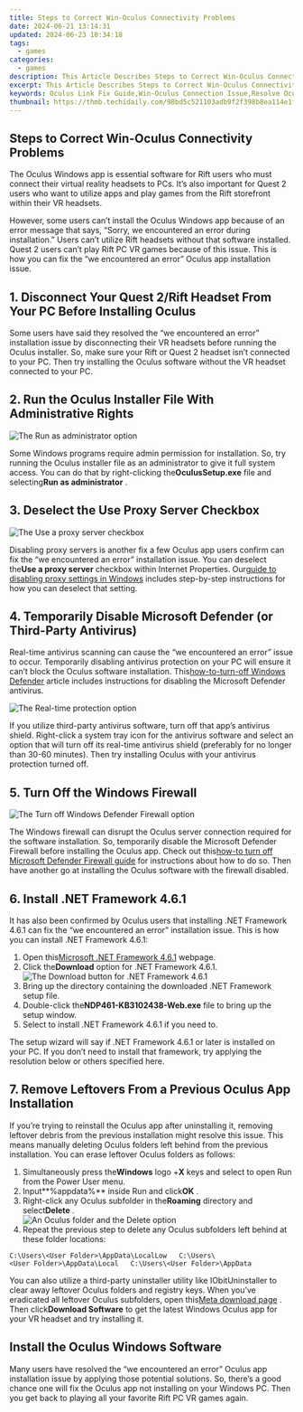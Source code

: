```yaml
---
title: Steps to Correct Win-Oculus Connectivity Problems
date: 2024-06-21 13:14:31
updated: 2024-06-23 10:34:18
tags:
  - games
categories:
  - games
description: This Article Describes Steps to Correct Win-Oculus Connectivity Problems
excerpt: This Article Describes Steps to Correct Win-Oculus Connectivity Problems
keywords: Oculus Link Fix Guide,Win-Oculus Connection Issue,Resolve Oculus Connect Error,Enhance Oculus Linking,Correct Oculus Connectivity,Win-Oculus Troubleshoot Steps,Fix Oculus Windows Connect
thumbnail: https://thmb.techidaily.com/98bd5c521103adb9f2f398b8ea114e1ff33040cece118b77c428c885565f6981.jpg
---
```


## Steps to Correct Win-Oculus Connectivity Problems

 The Oculus Windows app is essential software for Rift users who must connect their virtual reality headsets to PCs. It’s also important for Quest 2 users who want to utilize apps and play games from the Rift storefront within their VR headsets.

 However, some users can’t install the Oculus Windows app because of an error message that says, “Sorry, we encountered an error during installation.” Users can’t utilize Rift headsets without that software installed. Quest 2 users can’t play Rift PC VR games because of this issue. This is how you can fix the “we encountered an error” Oculus app installation issue.

## 1\. Disconnect Your Quest 2/Rift Headset From Your PC Before Installing Oculus

 Some users have said they resolved the “we encountered an error” installation issue by disconnecting their VR headsets before running the Oculus installer. So, make sure your Rift or Quest 2 headset isn’t connected to your PC. Then try installing the Oculus software without the VR headset connected to your PC.

## 2\. Run the Oculus Installer File With Administrative Rights

![The Run as administrator option](https://static1.makeuseofimages.com/wordpress/wp-content/uploads/2023/09/run-as-administrator.jpg)

 Some Windows programs require admin permission for installation. So, try running the Oculus installer file as an administrator to give it full system access. You can do that by right-clicking the**OculusSetup.exe** file and selecting**Run as administrator** .

## 3\. Deselect the Use Proxy Server Checkbox

![The Use a proxy server checkbox](https://static1.makeuseofimages.com/wordpress/wp-content/uploads/2023/09/use-a-proxy-server-option-1.jpg)

 Disabling proxy servers is another fix a few Oculus app users confirm can fix the “we encountered an error” installation issue. You can deselect the**Use a proxy server** checkbox within Internet Properties. Our[guide to disabling proxy settings in Windows](https://www.makeuseof.com/windows-11-disable-proxy/) includes step-by-step instructions for how you can deselect that setting.

## 4\. Temporarily Disable Microsoft Defender (or Third-Party Antivirus)

 Real-time antivirus scanning can cause the “we encountered an error” issue to occur. Temporarily disabling antivirus protection on your PC will ensure it can’t block the Oculus software installation. This[how-to-turn-off Windows Defender](https://www.makeuseof.com/how-to-turn-off-windows-defender/) article includes instructions for disabling the Microsoft Defender antivirus.

![The Real-time protection option](https://static1.makeuseofimages.com/wordpress/wp-content/uploads/2023/09/real-time-protection-option-1.jpg)

 If you utilize third-party antivirus software, turn off that app’s antivirus shield. Right-click a system tray icon for the antivirus software and select an option that will turn off its real-time antivirus shield (preferably for no longer than 30-60 minutes). Then try installing Oculus with your antivirus protection turned off.

## 5\. Turn Off the Windows Firewall

![The Turn off Windows Defender Firewall option](https://static1.makeuseofimages.com/wordpress/wp-content/uploads/2023/09/turn-off-windows-defender-firewall-1.jpg)

 The Windows firewall can disrupt the Oculus server connection required for the software installation. So, temporarily disable the Microsoft Defender Firewall before installing the Oculus app. Check out this[how-to turn off Microsoft Defender Firewall guide](https://www.makeuseof.com/windows-11-disable-microsoft-defender-firewall/) for instructions about how to do so. Then have another go at installing the Oculus software with the firewall disabled.

## 6\. Install .NET Framework 4.6.1

 It has also been confirmed by Oculus users that installing .NET Framework 4.6.1 can fix the “we encountered an error” installation issue. This is how you can install .NET Framework 4.6.1:

1. Open this[Microsoft .NET Framework 4.6.1](https://www.microsoft.com/en-US/download/details.aspx?id=49981) webpage.
2. Click the**Download** option for .NET Framework 4.6.1.  
![The Download button for .NET Framework 4.6.1](https://static1.makeuseofimages.com/wordpress/wp-content/uploads/2023/09/download-button-1.jpg)
3. Bring up the directory containing the downloaded .NET Framework setup file.
4. Double-click the**NDP461-KB3102438-Web.exe** file to bring up the setup window.
5. Select to install .NET Framework 4.6.1 if you need to.

 The setup wizard will say if .NET Framework 4.6.1 or later is installed on your PC. If you don’t need to install that framework, try applying the resolution below or others specified here.

## 7\. Remove Leftovers From a Previous Oculus App Installation

 If you’re trying to reinstall the Oculus app after uninstalling it, removing leftover debris from the previous installation might resolve this issue. This means manually deleting Oculus folders left behind from the previous installation. You can erase leftover Oculus folders as follows:

1. Simultaneously press the**Windows** logo +**X** keys and select to open Run from the Power User menu.
2. Input**%appdata%** inside Run and click**OK** .
3. Right-click any Oculus subfolder in the**Roaming** directory and select**Delete** .  
![An Oculus folder and the Delete option](https://static1.makeuseofimages.com/wordpress/wp-content/uploads/2023/09/oculus-folder.jpg)
4. Repeat the previous step to delete any Oculus subfolders left behind at these folder locations:

`C:\Users\<User Folder>\AppData\LocalLow  
C:\Users\<User Folder>\AppData\Local  
C:\Users\<User Folder>\AppData`

 You can also utilize a third-party uninstaller utility like IObitUninstaller to clear away leftover Oculus folders and registry keys. When you’ve eradicated all leftover Oculus subfolders, open this[Meta download page](https://www.meta.com/us/en/quest/setup/) . Then click**Download Software** to get the latest Windows Oculus app for your VR headset and try installing it.

## Install the Oculus Windows Software

 Many users have resolved the “we encountered an error” Oculus app installation issue by applying those potential solutions. So, there’s a good chance one will fix the Oculus app not installing on your Windows PC. Then you get back to playing all your favorite Rift PC VR games again.


<ins class="adsbygoogle"
     style="display:block"
     data-ad-format="autorelaxed"
     data-ad-client="ca-pub-7571918770474297"
     data-ad-slot="1223367746"></ins>



<ins class="adsbygoogle"
     style="display:block"
     data-ad-client="ca-pub-7571918770474297"
     data-ad-slot="8358498916"
     data-ad-format="auto"
     data-full-width-responsive="true"></ins>
